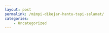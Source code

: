 ```yaml
---
layout: post
permalink: /mimpi-dikejar-hantu-tapi-selamat/
categories:
    - Uncategorized
---
```


